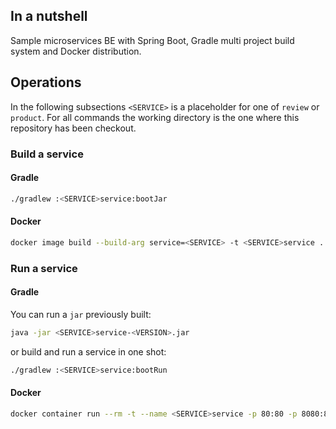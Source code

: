 ## In a nutshell
Sample microservices BE with Spring Boot, Gradle multi project build system and Docker distribution.

## Operations

In the following subsections `<SERVICE>` is a placeholder for one of `review` or `product`.
For all commands the working directory is the one where this repository has been checkout.

### Build a service

#### Gradle
```sh
./gradlew :<SERVICE>service:bootJar
```

#### Docker
```sh
docker image build --build-arg service=<SERVICE> -t <SERVICE>service .
```

### Run a service

#### Gradle
You can run a `jar` previously built:

```sh
java -jar <SERVICE>service-<VERSION>.jar
```

or build and run a service in one shot:

```sh
./gradlew :<SERVICE>service:bootRun
```

#### Docker
```sh
docker container run --rm -t --name <SERVICE>service -p 80:80 -p 8080:8080 <SERVICE>service
```
